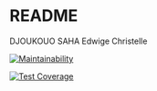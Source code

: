 # README

DJOUKOUO SAHA Edwige Christelle

[![Maintainability](https://api.codeclimate.com/v1/badges/fe91cdadfe1cbbd4d922/maintainability)](https://codeclimate.com/github/EdwigeChristelle/Lpa2Automne2018/maintainability)

[![Test Coverage](https://api.codeclimate.com/v1/badges/fe91cdadfe1cbbd4d922/test_coverage)](https://codeclimate.com/github/EdwigeChristelle/Lpa2Automne2018/test_coverage)